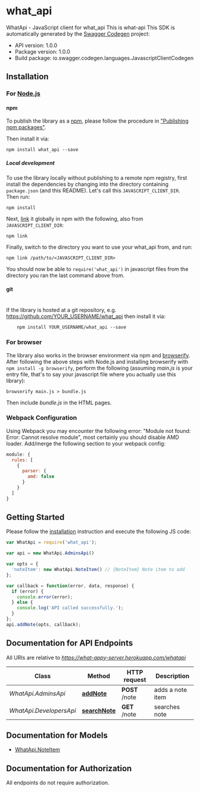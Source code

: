 # what_api

WhatApi - JavaScript client for what_api
This is what-api
This SDK is automatically generated by the [Swagger Codegen](https://github.com/swagger-api/swagger-codegen) project:

- API version: 1.0.0
- Package version: 1.0.0
- Build package: io.swagger.codegen.languages.JavascriptClientCodegen

## Installation

### For [Node.js](https://nodejs.org/)

#### npm

To publish the library as a [npm](https://www.npmjs.com/),
please follow the procedure in ["Publishing npm packages"](https://docs.npmjs.com/getting-started/publishing-npm-packages).

Then install it via:

```shell
npm install what_api --save
```

##### Local development

To use the library locally without publishing to a remote npm registry, first install the dependencies by changing 
into the directory containing `package.json` (and this README). Let's call this `JAVASCRIPT_CLIENT_DIR`. Then run:

```shell
npm install
```

Next, [link](https://docs.npmjs.com/cli/link) it globally in npm with the following, also from `JAVASCRIPT_CLIENT_DIR`:

```shell
npm link
```

Finally, switch to the directory you want to use your what_api from, and run:

```shell
npm link /path/to/<JAVASCRIPT_CLIENT_DIR>
```

You should now be able to `require('what_api')` in javascript files from the directory you ran the last 
command above from.

#### git
#
If the library is hosted at a git repository, e.g.
https://github.com/YOUR_USERNAME/what_api
then install it via:

```shell
    npm install YOUR_USERNAME/what_api --save
```

### For browser

The library also works in the browser environment via npm and [browserify](http://browserify.org/). After following
the above steps with Node.js and installing browserify with `npm install -g browserify`,
perform the following (assuming *main.js* is your entry file, that's to say your javascript file where you actually 
use this library):

```shell
browserify main.js > bundle.js
```

Then include *bundle.js* in the HTML pages.

### Webpack Configuration

Using Webpack you may encounter the following error: "Module not found: Error:
Cannot resolve module", most certainly you should disable AMD loader. Add/merge
the following section to your webpack config:

```javascript
module: {
  rules: [
    {
      parser: {
        amd: false
      }
    }
  ]
}
```

## Getting Started

Please follow the [installation](#installation) instruction and execute the following JS code:

```javascript
var WhatApi = require('what_api');

var api = new WhatApi.AdminsApi()

var opts = { 
  'noteItem': new WhatApi.NoteItem() // {NoteItem} Note item to add
};

var callback = function(error, data, response) {
  if (error) {
    console.error(error);
  } else {
    console.log('API called successfully.');
  }
};
api.addNote(opts, callback);

```

## Documentation for API Endpoints

All URIs are relative to *https://what-appy-server.herokuapp.com/whatapi*

Class | Method | HTTP request | Description
------------ | ------------- | ------------- | -------------
*WhatApi.AdminsApi* | [**addNote**](docs/AdminsApi.md#addNote) | **POST** /note | adds a note item
*WhatApi.DevelopersApi* | [**searchNote**](docs/DevelopersApi.md#searchNote) | **GET** /note | searches note


## Documentation for Models

 - [WhatApi.NoteItem](docs/NoteItem.md)


## Documentation for Authorization

 All endpoints do not require authorization.

